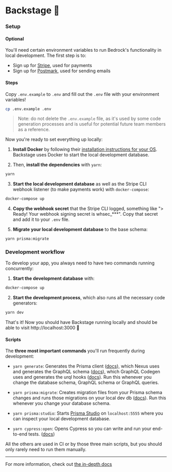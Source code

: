 # Backstage 🕺

### Setup

#### Optional

You'll need certain environment variables to run Bedrock's functionality in local development. The first step is to:

- Sign up for [Stripe](https://stripe.com), used for payments
- Sign up for [Postmark](https://postmarkapp.com), used for sending emails

#### Steps

Copy `.env.example` to `.env` and fill out the `.env` file with your environment variables!

```sh
cp .env.example .env
```

> Note: do not delete the `.env.example` file, as it's used by some code generation processes and is useful for potential future team members as a reference.

Now you're ready to set everything up locally:

1. **Install Docker** by following their [installation instructions for your OS](https://docs.docker.com/get-docker/). Backstage uses Docker to start the local development database.

2. Then, **install the dependencies** with `yarn`:

```sh
yarn
```

3. **Start the local development database** as well as the Stripe CLI webhook listener (to make payments work) with `docker-compose`:

```sh
docker-compose up
```

4. **Copy the webhook secret** that the Stripe CLI logged, something like "> Ready! Your webhook signing secret is whsec\_\*\*\*". Copy that secret and add it to your `.env` file.

5. **Migrate your local development database** to the base schema:

```sh
yarn prisma:migrate
```

### Development workflow

To develop your app, you always need to have two commands running concurrently:

1. **Start the development database** with:

```sh
docker-compose up
```

2. **Start the development process**, which also runs all the necessary code generators:

```sh
yarn dev
```

That's it! Now you should have Backstage running locally and should be able to visit http://localhost:3000 🎉

#### Scripts

The **three most important commands** you'll run frequently during development:

- `yarn generate`: Generates the Prisma client ([docs](https://www.prisma.io/docs/concepts/components/prisma-client)), which Nexus uses and generates the GraphQL schema ([docs](https://nexusjs.org/docs/guides/generated-artifacts)), which GraphQL Codegen uses and generates the urql hooks ([docs](https://graphql-code-generator.com/docs/plugins/typescript-urql)). Run this whenever you change the database schema, GraphQL schema or GraphQL queries.

- `yarn prisma:migrate`: Creates migration files from your Prisma schema changes and runs those migrations on your local dev db ([docs](https://www.prisma.io/docs/concepts/components/prisma-migrate)). Run this whenever you change your database schema.

- `yarn prisma:studio`: Starts [Prisma Studio](https://prisma.io/studio) on `localhost:5555` where you can inspect your local development database.

- `yarn cypress:open`: Opens Cypress so you can write and run your end-to-end tests. ([docs](https://docs.cypress.io/guides/getting-started/installing-cypress.html#Adding-npm-scripts))

All the others are used in CI or by those three main scripts, but you should only rarely need to run them manually.

---

For more information, check out [the in-depth docs](./docs/README.md)
